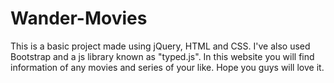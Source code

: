 # Wander-Movies

This is a basic project made using jQuery, HTML and CSS. I've also used Bootstrap and a js library known as "typed.js".
In this website you will find information of any movies and series of your like.
Hope you guys will love it.
